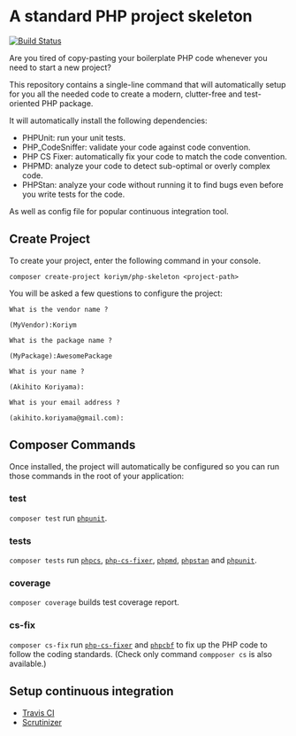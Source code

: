 # A standard PHP project skeleton
[![Build Status](https://travis-ci.org/koriym/Koriym.PhpSkeletonTest.svg?branch=master)](https://travis-ci.org/koriym/Koriym.PhpSkeletonTest)

Are you tired of copy-pasting your boilerplate PHP code whenever you need to start a new project?

This repository contains a single-line command that will automatically setup for you all the needed code to create a modern, clutter-free and test-oriented PHP package.

It will automatically install the following dependencies:

* PHPUnit: run your unit tests.
* PHP_CodeSniffer: validate your code against code convention.
* PHP CS Fixer: automatically fix your code to match the code convention.
* PHPMD: analyze your code to detect sub-optimal or overly complex code.
* PHPStan: analyze your code without running it to find bugs even before you write tests for the code. 

As well as config file for popular continuous integration tool.
 
## Create Project
   
To create your project, enter the following command in your console.    

```
composer create-project koriym/php-skeleton <project-path>
```

You will be asked a few questions to configure the project:

```
What is the vendor name ?

(MyVendor):Koriym

What is the package name ?

(MyPackage):AwesomePackage

What is your name ?

(Akihito Koriyama):

What is your email address ?

(akihito.koriyama@gmail.com):
```

## Composer Commands

Once installed, the project will automatically be configured so you can run those commands in the root of your application:

### test

`composer test` run [`phpunit`](https://github.com/sebastianbergmann/phpunit).

### tests

`composer tests` run [`phpcs`](https://github.com/squizlabs/PHP_CodeSniffer), [`php-cs-fixer`](https://github.com/FriendsOfPHP/PHP-CS-Fixer), [`phpmd`](https://github.com/phpmd/phpmd), [`phpstan`](https://github.com/phpstan/phpstan) and [`phpunit`](https://github.com/sebastianbergmann/phpunit). 

### coverage

`composer coverage` builds test coverage report.

### cs-fix

`composer cs-fix` run [`php-cs-fixer`](https://github.com/FriendsOfPHP/PHP-CS-Fixer) and [`phpcbf`](https://github.com/squizlabs/PHP_CodeSniffer/wiki/Fixing-Errors-Automatically) to fix up the PHP code to follow the coding standards. (Check only command `compposer cs` is also available.)


## Setup continuous integration

 * [Travis CI](https://docs.travis-ci.com/user/getting-started)
 * [Scrutinizer](https://scrutinizer-ci.com/docs/)
